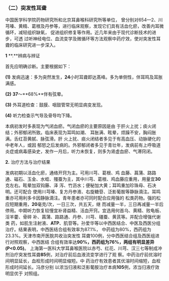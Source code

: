 ### （二）突发性耳聋

 中国医学科学院药物研究所和北京耳鼻喉科研究所等单位，  曾分别对654—2、川芎嗪、黄精、葛根及丹参等，进行临床观察，发现它们具有活血化瘀，改善内耳微循环，减轻组织缺氧，  促进组织修复等作用。近几年来由于现代诊断技术的进步，可透 过听神经电位、血流变学及微循环等方法观察中药疗效，使对突发性耳聋的临床研究进一步深入。

  **1** **.**辨病与辨证

  首先应明确诊断。主要根据如下：

  **(1)**    发病迅速：多为突然发生，**24**小时耳聋即达髙峰。多为单侧性，伴耳鸣及耳胀满感。

  **(2)**      **37**〜**68%**伴有弦晕。

  **(3)**      外耳道检查：鼓膜、咽鼓管常无明显病变发现。

  **(4)**      听力检查示气导及骨导均下降。

  本病初发时多表现为气闭血瘀。气闭血瘀的主要原因是由  于肝火上扰；痰火闭结；外邪郁闭所致。临床表现为耳鸣如潮、  耳胀满、眩晕，烦躁不安，胸闷胀满。舌红苔黄腻、脉弦滑。肝 火上扰、痰火闭结者多见于有高血压、动脉硬化的中老年人，或因 郁怒之后发病的。外邪郁闭者多见于青壮年，发病前有上呼吸道  炎症或病毒感染史，发作一月后，听力未恢复，则多为肾虚血瘀、气滞窍闭。

  **2.**     治疗方法与治疗结果

 发病初期以活血化瘀，通络开窍为主。可用川芎、葛根、鸡 血藤、菖蒲、路路通、磁石、玉金、水蛭、殭蚕为主，其中川芎、葛根、鸡血藤应重用，用量宜**30**克左右。眩晕加双钩藤、泽 泻、竹沥水；便秘加大黄；耳鸣重加珍珠母、石决明。还可配合 使用川芎嗪、复方丹参液、右旋糖苷、泛影葡胺等静脉滴注。耳鸣重亦可用利多卡因静脉滴注。青年患者亦可同时配合应用强的 松类药物。强的松应短期重用，**20**毫克/次，一日三次，共五天，继  而减量一半，三日再减量一半后停用。中期听力恢复较慢宜补肾益精、活血开窍。宜选用何首乌、黄精、败龟板、淫羊藿、骨碎 补、菖蒲、路路通、丹参、川芎、礓蚕、黄芪等。并配合增强代谢类 药，如肌生注射液、**ATP**、肌苷等。孙爱华等以中西医结合、中医及西医分组治疗。结果表明，中西医结合组有效率为87.1%， 中药组为80%，西药组为23.3%。天津市南开医脘共收治突发性 耳聋100例，分中西医结合组及西医组进行对照观察，中西医结  合组有效率达**90%，**西药组为**76%，**两组有明显差异**(P<0.05)**。 上海第一医科大学耳鼻喉医院以赤芍、红花、川芎、汉三七等制成冲剂治疗突发性耳聋**85**例，对治疗前后血液流变学进行了观  察。中药治疗前优溶时间明显延长，血栓形成时间明显缩短。中 药治疗有效患者其优溶时间缩短，血栓形成时间延长。冯彦分别 以浓当归液和泛影葡胺治疗本病**105**例，浓当归液疗效明显优于  对照组。
